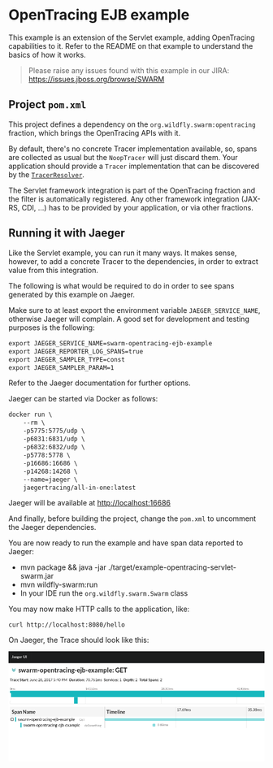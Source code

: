 # OpenTracing EJB example

This example is an extension of the Servlet example, adding OpenTracing
capabilities to it. Refer to the README on that example to understand
the basics of how it works.

> Please raise any issues found with this example in our JIRA:
> https://issues.jboss.org/browse/SWARM

## Project `pom.xml`

This project defines a dependency on the `org.wildfly.swarm:opentracing`
fraction, which brings the OpenTracing APIs with it.

By default, there's no concrete Tracer implementation available, so, spans
are collected as usual but the `NoopTracer` will just discard them. Your
application should provide a `Tracer` implementation that can be discovered
by the [`TracerResolver`](https://github.com/opentracing-contrib/java-tracerresolver).

The Servlet framework integration is part of the OpenTracing fraction and 
the filter is automatically registered. Any other framework integration 
(JAX-RS, CDI, ...) has to be provided by your application, or via other fractions.

## Running it with Jaeger

Like the Servlet example, you can run it many ways. It makes sense, however,
to add a concrete Tracer to the dependencies, in order to extract value from
this integration. 

The following is what would be required to do in order to see spans generated
by this example on Jaeger.

Make sure to at least export the environment variable `JAEGER_SERVICE_NAME`, 
otherwise Jaeger will complain. A good set for development and testing purposes
is the following:

```
export JAEGER_SERVICE_NAME=swarm-opentracing-ejb-example
export JAEGER_REPORTER_LOG_SPANS=true 
export JAEGER_SAMPLER_TYPE=const
export JAEGER_SAMPLER_PARAM=1 
```

Refer to the Jaeger documentation for further options.

Jaeger can be started via Docker as follows:

```
docker run \
    --rm \
    -p5775:5775/udp \
    -p6831:6831/udp \
    -p6832:6832/udp \
    -p5778:5778 \
    -p16686:16686 \
    -p14268:14268 \
    --name=jaeger \
    jaegertracing/all-in-one:latest
```

Jaeger will be available at [http://localhost:16686](http://localhost:16686)

And finally, before building the project, change the `pom.xml` to
uncomment the Jaeger dependencies.

You are now ready to run the example and have span data reported to Jaeger:

* mvn package && java -jar ./target/example-opentracing-servlet-swarm.jar
* mvn wildfly-swarm:run
* In your IDE run the `org.wildfly.swarm.Swarm` class

You may now make HTTP calls to the application, like:

```
curl http://localhost:8080/hello
```

On Jaeger, the Trace should look like this:

![Trace example](example.png)
